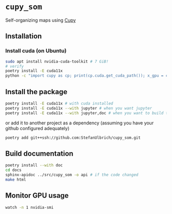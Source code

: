 # `cupy_som`

Self-organizing maps using [Cupy](https://cupy.dev/)

## Installation

### Install cuda (on Ubuntu)

```sh
sudo apt install nvidia-cuda-toolkit # 7 GiB!
# verify
poetry install -E cuda11x
python -c "import cupy as cp; print(cp.cuda.get_cuda_path()); x_gpu = cp.array([1, 2, 3])"
```

## Install the package

```sh
poetry install -E cuda11x # with cuda installed
poetry install -E cuda11x --with jupyter # when you want jupyter
poetry install -E cuda11x --with jupyter,doc # when you want to build the documentation
```

or add it to another project as a dependency (assuming you have your github configured
adequately)

```sh
poetry add git++ssh://github.com:StefanUlbrich/cupy_som.git
```

## Build documentation

```sh
poetry install --with doc
cd docs
sphinx-apidoc ../src/cupy_som -o api # if the code changed
make html
```

## Monitor GPU usage

```sh
watch -n 1 nvidia-smi
```
